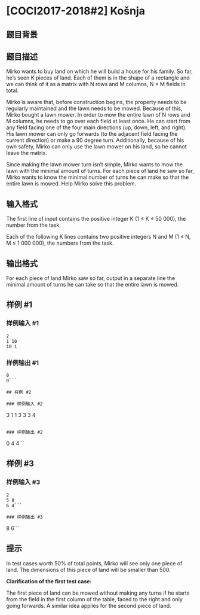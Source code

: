 # [COCI2017-2018#2] ​Košnja

## 题目背景



## 题目描述

Mirko wants to buy land on which he will build a house for his family. So far, he’s seen K pieces of land. Each of them is in the shape of a rectangle and we can think of it as a matrix with N rows and M columns, N × M fields in total.

Mirko is aware that, before construction begins, the property needs to be regularly maintained and the lawn needs to be mowed. Because of this, Mirko bought a lawn mower. In order to mow the entire lawn of N rows and M columns, he needs to go over each field at least once. He can start from any field facing one of the four main directions (up, down, left, and right). His lawn mower can only go forwards (to the adjacent field facing the current direction) or make a 90 degree turn. Additionally, because of his own safety, Mirko can only use the lawn mower on his land, so he cannot leave the matrix.

Since making the lawn mower turn isn’t simple, Mirko wants to mow the lawn with the minimal amount of turns. For each piece of land he saw so far, Mirko wants to know the minimal number of turns he can make so that the entire lawn is mowed. Help Mirko solve this problem.

## 输入格式

The first line of input contains the positive integer K (1 ≤ K ≤ 50 000), the number from the task.

Each of the following K lines contains two positive integers N and M (1 ≤ N, M ≤ 1 000 000), the numbers from the task.


## 输出格式

For each piece of land Mirko saw so far, output in a separate line the minimal amount of turns he can take so that the entire lawn is mowed.


## 样例 #1

### 样例输入 #1
```
2
1 10
10 1
```

### 样例输出 #1

```
0
0```

## 样例 #2

### 样例输入 #2
```
3
1 1
3 3
3 4
```

### 样例输出 #2

```
0
4
4```

## 样例 #3

### 样例输入 #3
```
2
5 8
6 4```

### 样例输出 #3

```
8
6```

## 提示

In test cases worth 50% of total points, Mirko will see only one piece of land. The dimensions of this piece of land will be smaller than 500.

**Clarification​ ​of​ ​the​ ​first​ ​test​ ​case:**

The first piece of land can be mowed without making any turns if he starts from the field in the first column of the table, faced to the right and only going forwards. A similar idea applies for the second piece of land.
